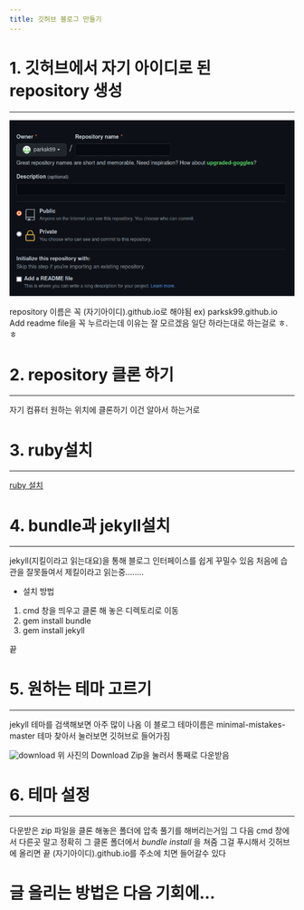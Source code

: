 ```yaml
---
title: 깃허브 블로그 만들기
---
```


# 1. 깃허브에서 자기 아이디로 된 repository 생성

***
![repository](/assets/how_to_make_github_page/make_repository.png)

repository 이름은 꼭 (자기아이디).github.io로 해야됨
ex) parksk99.github.io   
Add readme file을 꼭 누르라는데 이유는 잘 모르겠음
일단 하라는대로 하는걸로 ㅎ.ㅎ

# 2. repository 클론 하기

***
자기 컴퓨터 원하는 위치에 클론하기
이건 알아서 하는거로

# 3. ruby설치

***
[ruby 설치][ruby link]

[ruby link]: https://www.ruby-lang.org/ko/downloads/ "ruby link"

# 4. bundle과 jekyll설치

***
jekyll(지킬이라고 읽는대요)을 통해 블로그 인터페이스를 쉽게 꾸밀수 있음
처음에 습관을 잘못들여서 제킬이라고 읽는중........

* 설치 방법
1. cmd 창을 띄우고 클론 해 놓은 디렉토리로 이동
2. gem install bundle
3. gem install jekyll

끝

# 5. 원하는 테마 고르기

***
jekyll 테마를 검색해보면 아주 많이 나옴
이 블로그 테마이름은 minimal-mistakes-master
테마 찾아서 눌러보면 깃허브로 들어가짐

![download](/assets/how_to_make_gitub_page/download.png)
위 사진의 Download Zip을 눌러서 통째로 다운받음

# 6. 테마 설정

***
다운받은 zip 파일을 클론 해놓은 폴더에 압축 풀기를 해버리는거임
그 다음  cmd 창에서 다른곳 말고 정확히 그 클론 폴더에서 *bundle install* 을 쳐줌
그걸 푸시해서 깃허브에 올리면 끝
(자기아이디).github.io를 주소에 치면 들어갈수 있다

# 글 올리는 방법은 다음 기회에...
